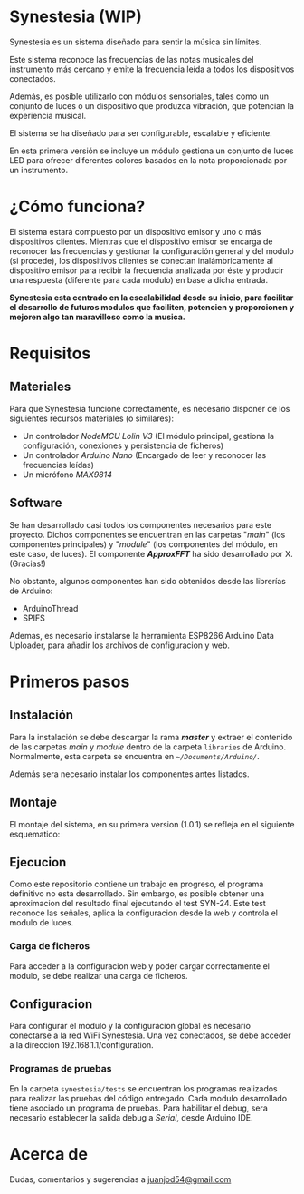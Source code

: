 # Synestesia (WIP)

Synestesia es un sistema diseñado para sentir la música sin límites.

Este sistema reconoce las frecuencias de las notas musicales del instrumento más cercano y emite la frecuencia leída a todos los dispositivos conectados. 

Además, es posible utilizarlo con módulos sensoriales, tales como un conjunto de luces o un dispositivo que produzca vibración, que potencian la experiencia musical. 

El sistema se ha diseñado para ser configurable, escalable y eficiente.

En esta primera versión se incluye un módulo gestiona un conjunto de luces LED para ofrecer diferentes colores basados en la nota proporcionada por un instrumento.


# ¿Cómo funciona?
El sistema estará compuesto por un dispositivo emisor y uno o más dispositivos clientes.
Mientras que el dispositivo emisor se encarga de reconocer las frecuencias y gestionar la configuración general y del modulo (si procede), los dispositivos clientes se conectan inalámbricamente al dispositivo emisor para recibir la frecuencia analizada por éste y producir una respuesta (diferente para cada modulo) en base a dicha entrada. 

**Synestesia esta centrado en la escalabilidad desde su inicio, para facilitar el desarrollo de futuros modulos que faciliten, potencien y proporcionen y mejoren algo tan maravilloso como la musica.**

# Requisitos 

## Materiales
Para que Synestesia funcione correctamente, es necesario disponer de los siguientes recursos materiales (o similares):
* Un controlador *NodeMCU Lolin V3* (El módulo principal, gestiona la configuración, conexiones y persistencia de ficheros)
* Un controlador *Arduino Nano* (Encargado de leer y reconocer las frecuencias leídas)
* Un micrófono *MAX9814*

## Software
Se han desarrollado casi todos los componentes necesarios para este proyecto. Dichos componentes se encuentran en las carpetas "*main*" (los componentes principales) y "*module*" (los componentes del módulo, en este caso, de luces). El componente ***ApproxFFT*** ha sido desarrollado por X. (Gracias!)

No obstante, algunos componentes han sido obtenidos desde las librerías de Arduino:
* ArduinoThread
* SPIFS

Ademas, es necesario instalarse la herramienta ESP8266 Arduino Data Uploader, para añadir los archivos de configuracion y web. 

# Primeros pasos

## Instalación
Para la instalación se debe descargar la rama ***master*** y extraer el contenido de las carpetas *main* y *module* dentro de la carpeta `libraries` de Arduino. Normalmente, esta carpeta se encuentra en *`~/Documents/Arduino/`*.

Además sera necesario instalar los componentes antes listados.

## Montaje

El montaje del sistema, en su primera version (1.0.1) se refleja en el siguiente esquematico:

## Ejecucion 
Como este repositorio contiene un trabajo en progreso, el programa definitivo no esta desarrollado. Sin embargo, es posible obtener una aproximacion del resultado final ejecutando el test SYN-24. Este test reconoce las señales, aplica la configuracion desde la web y controla el modulo de luces.

### Carga de ficheros
Para acceder a la configuracion web y poder cargar correctamente el modulo, se debe realizar una carga de ficheros.

## Configuracion

Para configurar el modulo y la configuracion global es necesario conectarse a la red WiFi Synestesia. Una vez conectados, se debe acceder a la direccion 192.168.1.1/configuration.


### Programas de pruebas
En la carpeta `synestesia/tests` se encuentran los programas realizados para realizar las pruebas del código entregado. Cada modulo desarrollado tiene asociado un programa de pruebas. Para habilitar el debug, sera necesario establecer la salida debug a *Serial*, desde Arduino IDE.

# Acerca de
Dudas, comentarios y sugerencias a juanjod54@gmail.com
